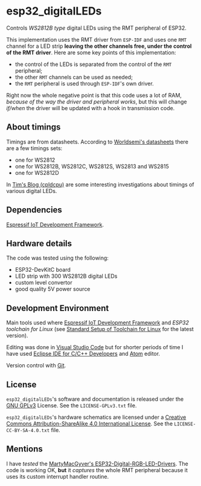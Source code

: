# esp32_digitalLEDs

Controls *WS2812B type* digital LEDs using the RMT peripheral of ESP32.

This implementation uses the RMT driver from `ESP-IDF` and uses one `RMT` channel 
for a LED strip **leaving the other channels free, under the control of the RMT driver**.
Here are some key points of this implementation:

- the control of the LEDs is separated from the control of the `RMT` peripheral;
- the other `RMT` channels can be used as needed;
- the `RMT` peripheral is used through `ESP-IDF`'s own driver.

Right now the whole negative point is that this code uses a lot of RAM, *because of the 
way the driver and peripheral works*, but this will change *if/when* the driver will be 
updated with a hook in transmission code.

## About timings

Timings are from datasheets.
According to [Worldsemi's datasheets](http://www.world-semi.com) there are a few timings sets:

- one for WS2812
- one for WS2812B, WS2812C, WS2812S, WS2813 and WS2815
- one for WS2812D

In [Tim's Blog (cpldcpu)](https://cpldcpu.wordpress.com) are some interesting investigations about timings of various digital LEDs.

## Dependencies

[Espressif IoT Development Framework](https://github.com/espressif/esp-idf).

## Hardware details

The code was tested using the following:

- ESP32-DevKitC board
- LED strip with 300 WS2812B digital LEDs
- custom level convertor
- good quality 5V power source

## Development Environment

Main tools used where [Espressif IoT Development Framework](https://github.com/espressif/esp-idf) and *ESP32 toolchain for Linux*
(see [Standard Setup of Toolchain for Linux](https://github.com/espressif/esp-idf/blob/master/docs/get-started/linux-setup.rst)
for the latest version).

Editing was done in [Visual Studio Code](https://code.visualstudio.com) but for shorter periods of time
I have used [Eclipse IDE for C/C++ Developers](https://www.eclipse.org) and [Atom](https://atom.io/) editor.

Version control with [Git](https://git-scm.com).

## License

`esp32_digitalLEDs`'s software and documentation is released under the [GNU GPLv3](http://www.gnu.org/licenses/gpl-3.0.html) License. See the `LICENSE-GPLv3.txt` file.

`esp32_digitalLEDs`'s hardware schematics are licensed under a [Creative Commons Attribution-ShareAlike 4.0 International License](http://creativecommons.org/licenses/by-sa/4.0/).
See the `LICENSE-CC-BY-SA-4.0.txt` file.

## Mentions

I have *tested* the [MartyMacGyver's ESP32-Digital-RGB-LED-Drivers](https://github.com/MartyMacGyver/ESP32-Digital-RGB-LED-Drivers).
The code is working OK, **but** it *captures* the whole RMT peripheral because it uses its custom interrupt handler routine.
